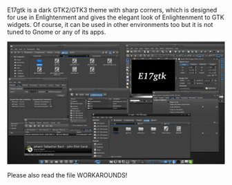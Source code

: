 E17gtk is a dark GTK2/GTK3 theme with sharp corners, which is designed for use in Enlightenment and gives the elegant look of Enlightenment to GTK widgets. Of course, it can be used in other environments too but it is not tuned to Gnome or any of its apps.

![Screenshot](screenshot.jpg?raw=true "Screenshot")

Please also read the file WORKAROUNDS!
